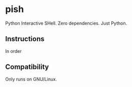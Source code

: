 # pish
Python Interactive SHell. Zero dependencies. Just Python.

## Instructions
In order 

## Compatibility
Only runs on GNU/Linux.
